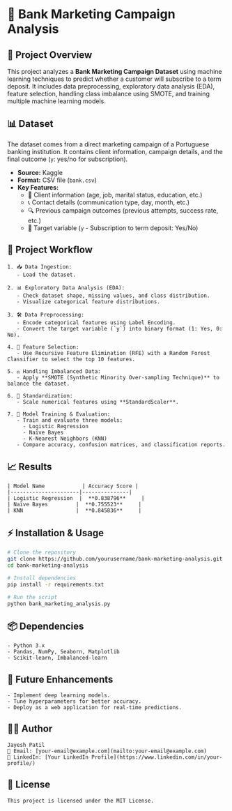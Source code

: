 # 🚀 Bank Marketing Campaign Analysis

## 📌 Project Overview
This project analyzes a **Bank Marketing Campaign Dataset** using machine learning techniques to predict whether a customer will subscribe to a term deposit. It includes data preprocessing, exploratory data analysis (EDA), feature selection, handling class imbalance using SMOTE, and training multiple machine learning models.

## 📊 Dataset
The dataset comes from a direct marketing campaign of a Portuguese banking institution. It contains client information, campaign details, and the final outcome (`y`: yes/no for subscription).

- **Source:** Kaggle
- **Format:** CSV file (`bank.csv`)
- **Key Features:**
  - 🏦 Client information (age, job, marital status, education, etc.)
  - 📞 Contact details (communication type, day, month, etc.)
  - 🔍 Previous campaign outcomes (previous attempts, success rate, etc.)
  - 🎯 Target variable (`y` - Subscription to term deposit: Yes/No)

## 🔄 Project Workflow
```plaintext
1. 📥 Data Ingestion:
   - Load the dataset.

2. 📊 Exploratory Data Analysis (EDA):
   - Check dataset shape, missing values, and class distribution.
   - Visualize categorical feature distributions.

3. 🛠️ Data Preprocessing:
   - Encode categorical features using Label Encoding.
   - Convert the target variable (`y`) into binary format (1: Yes, 0: No).

4. 🎯 Feature Selection:
   - Use Recursive Feature Elimination (RFE) with a Random Forest Classifier to select the top 10 features.

5. ⚖️ Handling Imbalanced Data:
   - Apply **SMOTE (Synthetic Minority Over-sampling Technique)** to balance the dataset.

6. 📏 Standardization:
   - Scale numerical features using **StandardScaler**.

7. 🤖 Model Training & Evaluation:
   - Train and evaluate three models:
     - Logistic Regression
     - Naïve Bayes
     - K-Nearest Neighbors (KNN)
   - Compare accuracy, confusion matrices, and classification reports.
```

## 📈 Results
```plaintext
| Model Name            | Accuracy Score |
|----------------------|---------------|
| Logistic Regression  |  **0.838796**     |
| Naïve Bayes         |  **0.755523**     |
| KNN                 |  **0.845836**     |
```

## ⚡ Installation & Usage
```sh
# Clone the repository
git clone https://github.com/yourusername/bank-marketing-analysis.git
cd bank-marketing-analysis

# Install dependencies
pip install -r requirements.txt

# Run the script
python bank_marketing_analysis.py
```

## 📦 Dependencies
```plaintext
- Python 3.x
- Pandas, NumPy, Seaborn, Matplotlib
- Scikit-learn, Imbalanced-learn
```

## 🚀 Future Enhancements
```plaintext
- Implement deep learning models.
- Tune hyperparameters for better accuracy.
- Deploy as a web application for real-time predictions.
```

## 👨‍💻 Author
```plaintext
Jayesh Patil  
📧 Email: [your-email@example.com](mailto:your-email@example.com)  
🔗 LinkedIn: [Your LinkedIn Profile](https://www.linkedin.com/in/your-profile/)  
```

## 📜 License
```plaintext
This project is licensed under the MIT License.
```

